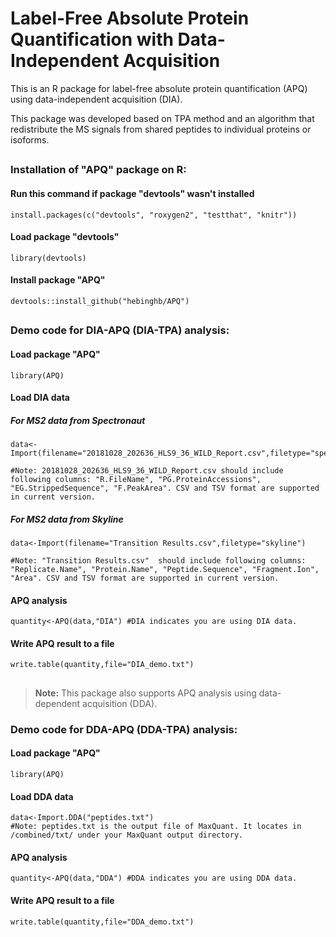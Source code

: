 # Label-Free Absolute Protein Quantification with Data-Independent Acquisition

This is an R package for label-free absolute protein quantification (APQ) using data-independent acquisition (DIA).

This package was developed based on TPA method and an algorithm that redistribute the MS signals from shared peptides to individual proteins or isoforms.



##
### Installation of "APQ" package on R:
#### Run this command if package "devtools" wasn't installed
    install.packages(c("devtools", "roxygen2", "testthat", "knitr"))
#### Load package "devtools"
    library(devtools)
#### Install package "APQ"
    devtools::install_github("hebinghb/APQ")

##
### Demo code for DIA-APQ (DIA-TPA) analysis:
#### Load package "APQ"
    library(APQ)
#### Load DIA data
##### For MS2 data from Spectronaut
    data<-Import(filename="20181028_202636_HLS9_36_WILD_Report.csv",filetype="spectronaut")

    #Note: 20181028_202636_HLS9_36_WILD_Report.csv should include following columns: "R.FileName", "PG.ProteinAccessions", "EG.StrippedSequence", "F.PeakArea". CSV and TSV format are supported in current version.
##### For MS2 data from Skyline
    data<-Import(filename="Transition Results.csv",filetype="skyline")

    #Note: "Transition Results.csv"  should include following columns: "Replicate.Name", "Protein.Name", "Peptide.Sequence", "Fragment.Ion", "Area". CSV and TSV format are supported in current version.
#### APQ analysis
    quantity<-APQ(data,"DIA") #DIA indicates you are using DIA data.
#### Write APQ result to a file
    write.table(quantity,file="DIA_demo.txt")




###
##
>**Note:** This package also supports APQ analysis using data-dependent acquisition (DDA).
### Demo code for DDA-APQ (DDA-TPA) analysis:
#### Load package "APQ"
    library(APQ)
#### Load DDA data
    data<-Import.DDA("peptides.txt")
    #Note: peptides.txt is the output file of MaxQuant. It locates in /combined/txt/ under your MaxQuant output directory. 
#### APQ analysis
    quantity<-APQ(data,"DDA") #DDA indicates you are using DDA data.
#### Write APQ result to a file
    write.table(quantity,file="DDA_demo.txt")
